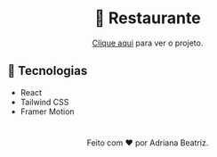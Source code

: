 <h1 align="center"> 🍔 Restaurante </h1>

<p align="center"><a href="https://restaurant-eight-zeta.vercel.app/">Clique aqui</a> para ver o projeto.</p>


## :rocket: Tecnologias
 - React
 - Tailwind CSS
 - Framer Motion
 
 
 #
 <p align="center"> Feito com ♥ por Adriana Beatriz.</p>
